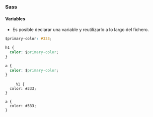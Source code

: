 ### Sass
#### Variables

- Es posible declarar una variable y reutilizarlo a lo largo del fichero.

```css
$primary-color: #333;

h1 {
  color: $primary-color;
}

a {
  color: $primary-color;
}
```

<pre class="fragment">
    <code>h1 {
  color: #333;
}

a {
  color: #333;
}</code>
</pre>
